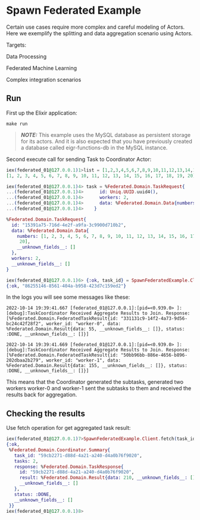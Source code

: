 # Spawn Federated Example

Certain use cases require more complex and careful modeling of Actors.
Here we exemplify the splitting and data aggregation scenario using Actors.

Targets:

Data Processing

Federated Machine Learning

Complex integration scenarios

## Run

First up the Elixir application:

```shell
make run
```

> **_NOTE:_** This example uses the MySQL database as persistent storage for its actors. And it is also expected that you have previously created a database called eigr-functions-db in the MySQL instance.

Second execute call for sending Task to Coordinator Actor:

```elixir
iex(federated_01@127.0.0.1)1>list = [1,2,3,4,5,6,7,8,9,10,11,12,13,14,15,16,17,18,19,20]
[1, 2, 3, 4, 5, 6, 7, 8, 9, 10, 11, 12, 13, 14, 15, 16, 17, 18, 19, 20]
```

```elixir
iex(federated_01@127.0.0.1)4> task = %Federated.Domain.TaskRequest{
...(federated_01@127.0.0.1)4>      id: Uniq.UUID.uuid4(),
...(federated_01@127.0.0.1)4>      workers: 2,
...(federated_01@127.0.0.1)4>      data: %Federated.Domain.Data{numbers: list}
...(federated_01@127.0.0.1)4>    }

%Federated.Domain.TaskRequest{
  id: "15391a75-716d-4e2f-a9fa-3c9900d710b2",
  data: %Federated.Domain.Data{
    numbers: [1, 2, 3, 4, 5, 6, 7, 8, 9, 10, 11, 12, 13, 14, 15, 16, 17, 18, 19,
     20],
    __unknown_fields__: []
  },
  workers: 2,
  __unknown_fields__: []
}
```

```elixir
iex(federated_01@127.0.0.1)6> {:ok, task_id} = SpawnFederatedExample.Client.push(task)
{:ok, "86255146-8561-404a-b958-423d7c159ed2"}
```

In the logs you will see some messages like these:

```
2022-10-14 19:39:41.667 [federated_01@127.0.0.1]:[pid=<0.939.0> ]:[debug]:TaskCoordinator Received Aggregate Results to Join. Response: [%Federated.Domain.FederatedTaskResult{id: "331131c9-14f2-4a73-9d56-bc24c42f28f2", worker_id: "worker-0", data: %Federated.Domain.Result{data: 55, __unknown_fields__: []}, status: :DONE, __unknown_fields__: []}]

2022-10-14 19:39:41.669 [federated_01@127.0.0.1]:[pid=<0.939.0> ]:[debug]:TaskCoordinator Received Aggregate Results to Join. Response: [%Federated.Domain.FederatedTaskResult{id: "50bb96bb-886e-4656-b896-202dbaa2b279", worker_id: "worker-1", data: %Federated.Domain.Result{data: 155, __unknown_fields__: []}, status: :DONE, __unknown_fields__: []}]
```

This means that the Coordinator generated the subtasks, generated two workers worker-0 and worker-1 sent the subtasks to them and received the results back for aggregation.


## Checking the results

Use fetch operation for get aggregated task result:

```elixir
iex(federated_01@127.0.0.1)7>SpawnFederatedExample.Client.fetch(task_id)
{:ok,
 %Federated.Domain.Coordinator.Summary{
   task_id: "59cb2271-d88d-4a21-a240-d4a0b76f9020",
   tasks: 2,
   response: %Federated.Domain.TaskResponse{
     id: "59cb2271-d88d-4a21-a240-d4a0b76f9020",
     result: %Federated.Domain.Result{data: 210, __unknown_fields__: []},
     __unknown_fields__: []
   },
   status: :DONE,
   __unknown_fields__: []
 }}
iex(federated_01@127.0.0.1)8>
```